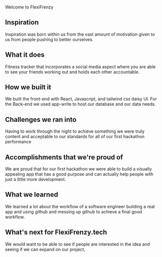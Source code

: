 Welcome to FlexiFrenzy 
## Inspiration
Inspiration was born within us from the vast amount of motivation given to us from people pushing to better ourselves.
## What it does
Fitness tracker that incorporates a social media aspect where you are able to see your friends working out and holds each other accountable.
## How we built it
We built the front-end with React, Javascript, and tailwind css  daisy UI. For the Back-end we used app-write to host our database and our data needs.

## Challenges we ran into
Having to work through the night to achieve something we were truly content and acceptable to our standards for all of our first hackathon performance

## Accomplishments that we're proud of
We are proud that for our first hackathon we were able to build a visually appealing app that has a good purpose and can actually help people with just a little more development.

## What we learned
We learned a lot about the workflow of a software engineer building a real app and using github and messing up github to achieve a final good workflow.

## What's next for FlexiFrenzy.tech
We would want to be able to see if people are interested in the idea and seeing if we can expand on our project,



